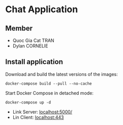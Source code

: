 # Chat Application

## Member

- Quoc Gia Cat TRAN
- Dylan CORNELIE

## Install application

Download and build the latest versions of the images:

`docker-compose build --pull --no-cache`

Start Docker Compose in detached mode:

`docker-compose up -d`

- Link Server: [localhost:5000/](http://localhost:5000/)
- Lin Client: [localhost:443](https://localhost)